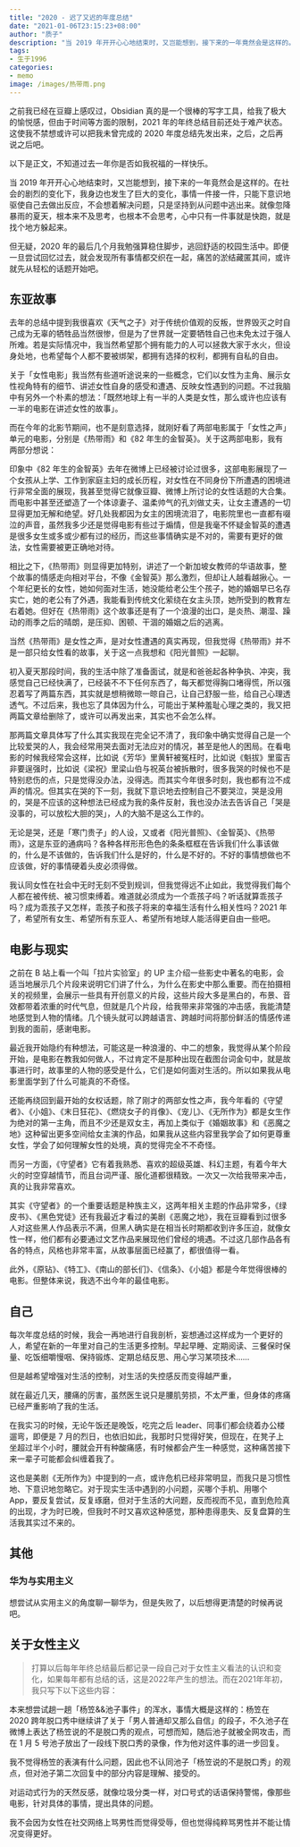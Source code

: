 ```yaml
---
title: "2020 - 迟了又迟的年度总结"
date: "2021-01-06T23:15:23+08:00"
author: "质子"
description: "当 2019 年开开心心地结束时，又岂能想到，接下来的一年竟然会是这样的。"
tags:
- 生于1996
categories:
- memo
image: /images/热带雨.png
---
```


之前我已经在豆瓣上感叹过，Obsidian 真的是一个很棒的写字工具，给我了极大的愉悦感，但由于时间等方面的限制，2021 年的年终总结目前还处于难产状态。这使我不禁想或许可以把我未曾完成的 2020 年度总结先发出来，之后，之后再说之后吧。

以下是正文，不知道过去一年你是否如我祝福的一样快乐。

当 2019 年开开心心地结束时，又岂能想到，接下来的一年竟然会是这样的。在社会的剧烈的变化下，我身边也发生了巨大的变化，事情一件接一件，只能下意识地驱使自己去做出反应，不会想着解决问题，只是坚持到从问题中逃出来。就像忽降暴雨的夏天，根本来不及思考，也根本不会思考，心中只有一件事就是快跑，就是找个地方躲起来。

但无疑，2020 年的最后几个月我勉强算稳住脚步，逃回舒适的校园生活中。即便一旦尝试回忆过去，就会发现所有事情都交织在一起，痛苦的淤结藏匿其间，或许就先从轻松的话题开始吧。

## 东亚故事
去年的总结中提到我很喜欢《天气之子》对于传统价值观的反叛，世界毁灭之时自己成为无辜的牺牲品当然很惨，但是为了世界就一定要牺牲自己也未免太过于强人所难。若是实际情况中，我当然希望那个拥有能力的人可以拯救大家于水火，但设身处地，也希望每个人都不要被绑架，都拥有选择的权利，都拥有自私的自由。

关于「女性电影」我当然有些道听途说来的一些概念，它们以女性为主角、展示女性视角特有的细节、讲述女性自身的感受和遭遇、反映女性遇到的问题。不过我脑中有另外一个朴素的想法：「既然地球上有一半的人类是女性，那么或许也应该有一半的电影在讲述女性的故事」。

而在今年的北影节期间，也不是刻意选择，就刚好看了两部电影属于「女性之声」单元的电影，分别是《热带雨》和《82 年生的金智英》。关于这两部电影，我有两部分想说：

印象中《82 年生的金智英》去年在微博上已经被讨论过很多，这部电影展现了一个女孩从上学、工作到家庭主妇的成长历程，对女性在不同身份下所遭遇的困境进行非常全面的展现，我甚至觉得它就像豆瓣、微博上所讨论的女性话题的大合集。而电影中甚至还塑造了一个体谅妻子、温柔帅气的孔刘做丈夫，让女主遭遇的一切显得更加无解和绝望。好几处我都因为女主的困境流泪了，电影院里也一直都有啜泣的声音，虽然我多少还是觉得电影有些过于煽情，但是我毫不怀疑金智英的遭遇是很多女生或多或少都有过的经历，而这些事情确实是不对的，需要有更好的做法，女性需要被更正确地对待。

相比之下，《热带雨》则显得更加特别，讲述了一个新加坡女教师的华语故事，整个故事的情感走向相对平台，不像《金智英》那么激烈，但却让人越看越揪心。一个年纪更长的女性，她如何面对生活，她没能给老公生个孩子，她的婚姻早已名存实亡，她的老公有了外遇，我能看到传统文化萦绕在女主头顶，她所受到的教育左右着她。但好在《热带雨》这个故事还是有了一个浪漫的出口，是炎热、潮湿、躁动的雨季之后的晴朗，是压抑、困顿、干涸的婚姻之后的逃离。

当然《热带雨》是女性之声，是对女性遭遇的真实再现，但我觉得《热带雨》并不是一部只给女性看的故事，关于这一点我想和《阳光普照》一起聊。

初入夏天那段时间，我的生活中除了准备面试，就是和爸爸起各种争执、冲突，我感觉自己已经快满了，已经装不不下任何东西了，每天都觉得胸口堵得慌，所以强忍着写了两篇东西，其实就是想稍微晾一晾自己，让自己舒服一些，给自己心理透透气。不过后来，我也忘了具体因为什么，可能出于某种羞耻心理之类的，我又把两篇文章给删除了，或许可以再发出来，其实也不会怎么样。

那两篇文章具体写了什么其实我现在完全记不清了，我印象中确实觉得自己是一个比较爱哭的人，我会经常用哭去面对无法应对的情况，甚至是他人的困局。在看电影的时候我经常会这样，比如说《芳华》里黄轩被冤枉时，比如说《魁拔》里蛮吉非要逞强时，比如说《梁祝》里梁山伯与祝英台被拆散时，很多我哭的时候也不是特别悲伤的点，只是觉得没办法，没得选。而其实今年很多时刻，我也都有泣不成声的情况。但其实在哭的下一刻，我就下意识地去控制自己不要哭泣，哭是没用的，哭是不应该的这种想法已经成为我的条件反射，我也没办法去告诉自己「哭是没事的，可以放松大胆的哭」，人的大脑不是这么工作的。

无论是哭，还是「寒门贵子」的人设，又或者《阳光普照》、《金智英》、《热带雨》，这是东亚的通病吗？各种各样形形色色的条条框框在告诉我们什么事该做的，什么是不该做的，告诉我们什么是好的，什么是不好的。不好的事情想做也不应该做，好的事情硬着头皮必须得做。

我认同女性在社会中无时无刻不受到规训，但我觉得远不止如此，我觉得我们每个人都在被传统、被习惯束缚着。难道就必须成为一个乖孩子吗？听话就算乖孩子吗？成为乖孩子又怎样，乖孩子和孩子将来的幸福生活有什么相关性吗？2021 年了，希望所有女生、希望所有东亚人、希望所有地球人能活得更自由一些吧。

## 电影与现实
之前在 B 站上看一个叫「拉片实验室」的 UP 主介绍一些影史中著名的电影，会适当地展示几个片段来说明它们讲了什么，为什么在影史中那么重要。而在拍摄相关的视频里，会展示一些具有开创意义的片段，这些片段大多是黑白的，布景、音效都带着浓重的时代气息，但就是几个片段，给我带来非常强的冲击感，我能清楚地感觉到人物的情绪。几个镜头就可以跨越语言、跨越时间将那份鲜活的情感传递到我的面前，感谢电影。

最近我开始隐约有种想法，可能这是一种浪漫的、中二的想象，我觉得从某个阶段开始，是电影在教我如何做人，不过肯定不是那种出现在截图台词金句中，就是故事进行时，故事里的人物的感受是什么，它们是如何面对生活的。所以如果我从电影里面学到了什么可能真的不奇怪。

还能再绕回到最开始的女权话题，除了刚才的两部女性之声，我今年看的《守望者》、《小姐》、《末日狂花》、《燃烧女子的肖像》、《宠儿》、《无所作为》都是女生作为绝对的第一主角，而且不少还是双女主，再加上类似于《婚姻故事》和《恶魔之地》这种留出更多空间给女主演的作品，如果我从这些内容里我学会了如何更尊重女性，学会了如何理解女性的处境，真的觉得完全不不奇怪。

而另一方面，《守望者》它有着我熟悉、喜欢的超级英雄、科幻主题，有着今年大火的时空穿越情节，而且台词严谨、服化道都很精致。一次又一次给我带来冲击，真的让我非常喜欢。

其实《守望者》的一个重要话题是种族主义，这两年相关主题的作品非常多，《绿皮书》、《黑色党徒》还有我最近才看过的美剧《恶魔之地》，我在豆瓣看到过很多人对这些黑人作品表示不满，但黑人确实是在相当长时期都收到许多压迫，就像女性一样，他们都有必要通过文艺作品来展现他们曾经的境遇。不过这几部作品各有各的特点，风格也非常丰富，从故事层面已经赢了，都很值得一看。

此外，《原钻》、《特工》、《南山的部长们》、《信条》、《小姐》都是今年觉得很棒的电影。但整体来说，我选不出今年的最佳电影。

## 自己
每次年度总结的时候，我会一再地进行自我剖析，妄想通过这样成为一个更好的人，希望在新的一年里对自己的生活更多控制。早起早睡、定期阅读、三餐保时保量、吃饭细嚼慢咽、保持锻炼、定期总结反思、用心学习某项技术……

但是越希望增强对生活的控制，对生活的失控感反而变得越严重，

就在最近几天，腰痛的厉害，虽然医生说只是腰肌劳损，不太严重，但身体的疼痛已经严重影响了我的生活。

在我实习的时候，无论午饭还是晚饭，吃完之后 leader、同事们都会绕着办公楼遛弯，即便是 7 月的烈日，也依旧如此，我那时只觉得好笑，但现在，在凳子上坐超过半个小时，腰就会开有种酸痛感，有时候都会产生一种感觉，这种痛苦接下来一辈子可能都会纠缠着我了。

这也是美剧《无所作为》中提到的一点，或许危机已经非常明显，而我只是习惯性地、下意识地忽略它。对于现实生活中遇到的小问题，买哪个手机、用哪个 App，要反复尝试，反复琢磨，但对于生活的大问题，反而视而不见，直到危险真的出现，才为时已晚，但我时不时又喜欢这种感觉，那种患得患失、反复盘算的生活我其实过不来的。

## 其他
### 华为与实用主义

想尝试从实用主义的角度聊一聊华为，但是失败了，以后想得更清楚的时候再说吧。

## 关于女性主义

> 打算以后每年年终总结最后都记录一段自己对于女性主义看法的认识和变化，如果每年都有总结的话，这是2022年产生的想法。而在2021年年初，我只写下以下这些内容：

本来想尝试趟一趟「杨笠&&池子事件」的浑水，事情大概是这样的：杨笠在 2020 跨年脱口秀中继续讲了关于「男人普通却又那么自信」的段子，不久池子在微博上表达了杨笠说的不是脱口秀的观点，可想而知，随后池子就被全网攻击，而在 1 月 5 号池子放出了一段线下脱口秀的录像，作为他对这件事的进一步回复。

我不觉得杨笠的表演有什么问题，因此也不认同池子「杨笠说的不是脱口秀」的观点，但对池子第二次回复中的部分内容是理解、接受的。

对运动式行为的天然反感，就像垃圾分类一样，对口号式的话语保持警惕，像那些电影，针对具体的事情，提出具体的问题。

我不会因为女性在社交网络上骂男性而觉得受辱，但也觉得纯粹骂男性并不能让情况变得更好。
